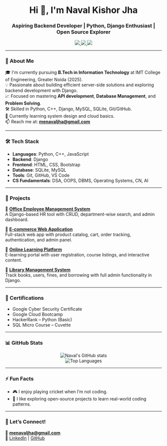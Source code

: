 <h1 align="center">Hi 👋, I'm Naval Kishor Jha</h1>
<h3 align="center">Aspiring Backend Developer | Python, Django Enthusiast | Open Source Explorer</h3>

<p align="center">
  <a href="https://www.linkedin.com/in/naval-kishor-jha-04858a259/" target="_blank">
    <img src="https://img.shields.io/badge/-LinkedIn-0077B5?style=for-the-badge&logo=linkedin&logoColor=white" />
  </a>
  <a href="mailto:menavaljha@gmail.com">
    <img src="https://img.shields.io/badge/-Gmail-D14836?style=for-the-badge&logo=gmail&logoColor=white" />
  </a>
  <a href="https://github.com/naval-1647">
    <img src="https://img.shields.io/badge/-GitHub-181717?style=for-the-badge&logo=github&logoColor=white" />
  </a>
</p>

---

### 🚀 About Me

🎓 I'm currently pursuing **B.Tech in Information Technology** at IMT College of Engineering, Greater Noida (2025).  
💡 Passionate about building efficient server-side solutions and exploring backend development with Django.  
📈 Focused on mastering **API development**, **Database Management**, and **Problem Solving**.  
🛠️ Skilled in Python, C++, Django, MySQL, SQLite, Git/GitHub.  
🌱 Currently learning system design and cloud basics.  
📫 Reach me at: **menavaljha@gmail.com**

---

### 🛠️ Tech Stack

- **Languages**: Python, C++, JavaScript  
- **Backend**: Django  
- **Frontend**: HTML, CSS, Bootstrap  
- **Database**: SQLite, MySQL  
- **Tools**: Git, GitHub, VS Code  
- **CS Fundamentals**: DSA, OOPS, DBMS, Operating Systems, CN, AI

---

### 💼 Projects

📌 [**Office Employee Management System**](#)  
A Django-based HR tool with CRUD, department-wise search, and admin dashboard.

📌 [**E-commerce Web Application**](#)  
Full-stack web app with product catalog, cart, order tracking, authentication, and admin panel.

📌 [**Online Learning Platform**](#)  
E-learning portal with user registration, course listings, and interactive content.

📌 [**Library Management System**](#)  
Track books, users, fines, and borrowing with full admin functionality in Django.

---

### 📜 Certifications

- Google Cyber Security Certificate  
- Google Cloud Bootcamp  
- HackerRank – Python (Basic)  
- SQL Micro Course – Cuvette

---

### 📊 GitHub Stats

<p align="center">
  <img src="https://github-readme-stats.vercel.app/api?username=naval-1647&show_icons=true&theme=radical" alt="Naval's GitHub stats" />
  <br />
  <img src="https://github-readme-stats.vercel.app/api/top-langs/?username=naval-1647&layout=compact&theme=radical" alt="Top Languages" />
</p>

---

### ⚡ Fun Facts

- 🎮 I enjoy playing cricket when I’m not coding.
- 🧠 I like exploring open-source projects to learn real-world coding patterns.

---

### 🔗 Let’s Connect!

📧 **menavaljha@gmail.com**  
🔗 [LinkedIn](https://www.linkedin.com/in/naval-kishor-jha-04858a259/) | [GitHub](https://github.com/naval-1647)


